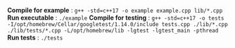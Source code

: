 **Compile for example** : `g++ -std=c++17 -o example example.cpp lib/*.cpp`
**Run executable** : `./example`
**Compile for testing** : `g++ -std=c++17 -o tests -I/opt/homebrew/Cellar/googletest/1.14.0/include tests.cpp ./lib/*.cpp ./lib/tests/*.cpp -L/opt/homebrew/lib -lgtest -lgtest_main -pthread`
**Run tests** : `./tests`
